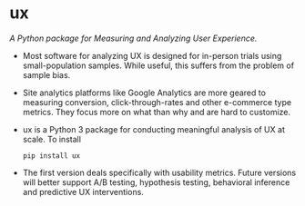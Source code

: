 ux
==

*A Python package for Measuring and Analyzing User Experience.*

* Most software for analyzing UX is designed for in-person trials using small-population samples. While useful, this suffers from the problem of sample bias.
* Site analytics platforms like Google Analytics are more geared to measuring conversion, click-through-rates and other e-commerce type metrics. They focus more on what than why and are hard to customize.
* ux is a Python 3 package for conducting meaningful analysis of UX at scale. To install

      pip install ux

* The first version deals specifically with usability metrics. Future versions will better support A/B testing, hypothesis testing, behavioral inference and predictive UX interventions.